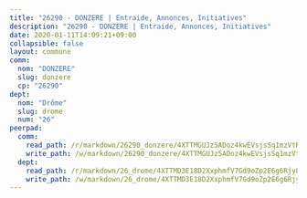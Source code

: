 ```yaml
---
title: "26290 - DONZERE | Entraide, Annonces, Initiatives"
description: "26290 - DONZERE | Entraide, Annonces, Initiatives"
date: 2020-01-11T14:09:21+09:00
collapsible: false
layout: commune
comm:
  nom: "DONZERE"
  slug: donzere
  cp: "26290"
dept:
  nom: "Drôme"
  slug: drome
  num: "26"
peerpad:
  comm:
    read_path: /r/markdown/26290_donzere/4XTTMGUJz5ADoz4kwEVsjsSq1mzVtRVYzur9byoBEGC3cC5qo
    write_path: /w/markdown/26290_donzere/4XTTMGUJz5ADoz4kwEVsjsSq1mzVtRVYzur9byoBEGC3cC5qo-K3TgTwbrpn2npgDPHxjnP92hcso4ZbhH22zDr8aDEiQmSP2iac8pYUAyV4LAt13TozawqBgAFohWGQ3e78QQ1sfG7HxNxDPnuthyF5wq4Tjg9e72kG32xG1n4EdFNt9YAfCJ5Vss
  dept:
    read_path: /r/markdown/26_drome/4XTTMD3E18D2XxphmfV7Gd9oZp2E6g6Rjy8yoyyuT4SyeeDZv
    write_path: /w/markdown/26_drome/4XTTMD3E18D2XxphmfV7Gd9oZp2E6g6Rjy8yoyyuT4SyeeDZv-K3TgUGX4nG6FnUgVjDeodHJBzD4Z7jTqAJwquijk1LCW8AWc9CAemuRZDQCZC8aha3sgQcHNRUHizJ1bQGiTeNjxAKKxoxsNxcJ7pjGzQ4icP1ftCA9sHED31LddZbCgpf6zkM4Q
---
```


